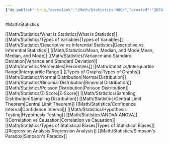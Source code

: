 ```yaml
---
{"dg-publish":true,"permalink":"/Math/Statistics MOC/","created":"2024-11-09T13:43:28.268-05:00","updated":"2024-12-02T20:49:50.287-05:00"}
---
```


#Math/Statistics 

[[Math/Statistics/What is Statistics\|What is Statistics]]
[[Math/Statistics/Types of Variables\|Types of Variables]]
[[Math/Statistics/Descriptive vs Inferential Statistics\|Descriptive vs Inferential Statistics]]
[[Math/Statistics/Mean, Median, and Mode\|Mean, Median, and Mode]]
[[Math/Statistics/Variance and Standard Deviation\|Variance and Standard Deviation]]
[[Math/Statistics/Percentiles\|Percentiles]]
[[Math/Statistics/Interquartile Range\|Interquartile Range]]
[[Types of Graphs\|Types of Graphs]]
[[Math/Statistics/Normal Distribution\|Normal Distribution]]
[[Math/Statistics/Binomial Distribution\|Binomial Distribution]]
[[Math/Statistics/Poisson Distribution\|Poisson Distribution]]
[[Math/Statistics/Z-Score\|Z-Score]]
[[Math/Statistics/Sampling Distribution\|Sampling Distribution]]
[[Math/Statistics/Central Limit Theorem\|Central Limit Theorem]]
[[Math/Statistics/Confidence Interval\|Confidence Interval]]
[[Math/Statistics/Hypothesis Testing\|Hypothesis Testing]]
[[Math/Statistics/ANOVA\|ANOVA]]
[[Correlation vs Causation\|Correlation vs Causation]]
[[Math/Statistics/Types of Statistical Biases\|Types of Statistical Biases]]
[[Regression Analysis\|Regression Analysis]]
[[Math/Statistics/Simpson's Paradox\|Simpson's Paradox]]

